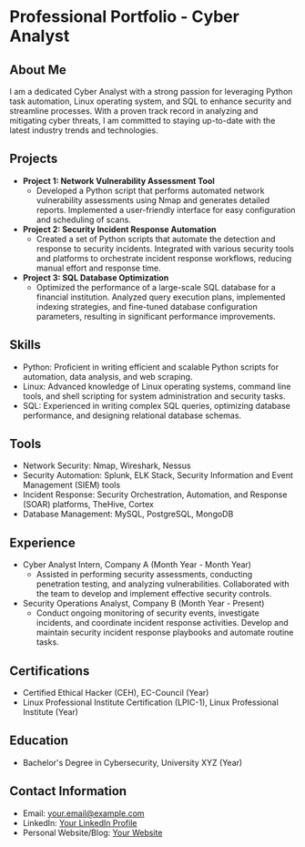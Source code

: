 # Professional Portfolio - Cyber Analyst

## About Me
I am a dedicated Cyber Analyst with a strong passion for leveraging Python task automation, Linux operating system, and SQL to enhance security and streamline processes. With a proven track record in analyzing and mitigating cyber threats, I am committed to staying up-to-date with the latest industry trends and technologies.

## Projects
- **Project 1: Network Vulnerability Assessment Tool**
  - Developed a Python script that performs automated network vulnerability assessments using Nmap and generates detailed reports. Implemented a user-friendly interface for easy configuration and scheduling of scans.
- **Project 2: Security Incident Response Automation**
  - Created a set of Python scripts that automate the detection and response to security incidents. Integrated with various security tools and platforms to orchestrate incident response workflows, reducing manual effort and response time.
- **Project 3: SQL Database Optimization**
  - Optimized the performance of a large-scale SQL database for a financial institution. Analyzed query execution plans, implemented indexing strategies, and fine-tuned database configuration parameters, resulting in significant performance improvements.

## Skills
- Python: Proficient in writing efficient and scalable Python scripts for automation, data analysis, and web scraping.
- Linux: Advanced knowledge of Linux operating systems, command line tools, and shell scripting for system administration and security tasks.
- SQL: Experienced in writing complex SQL queries, optimizing database performance, and designing relational database schemas.

## Tools
- Network Security: Nmap, Wireshark, Nessus
- Security Automation: Splunk, ELK Stack, Security Information and Event Management (SIEM) tools
- Incident Response: Security Orchestration, Automation, and Response (SOAR) platforms, TheHive, Cortex
- Database Management: MySQL, PostgreSQL, MongoDB

## Experience
- Cyber Analyst Intern, Company A (Month Year - Month Year)
  - Assisted in performing security assessments, conducting penetration testing, and analyzing vulnerabilities. Collaborated with the team to develop and implement effective security controls.
- Security Operations Analyst, Company B (Month Year - Present)
  - Conduct ongoing monitoring of security events, investigate incidents, and coordinate incident response activities. Develop and maintain security incident response playbooks and automate routine tasks.

## Certifications
- Certified Ethical Hacker (CEH), EC-Council (Year)
- Linux Professional Institute Certification (LPIC-1), Linux Professional Institute (Year)

## Education
- Bachelor's Degree in Cybersecurity, University XYZ (Year)

## Contact Information
- Email: your.email@example.com
- LinkedIn: [Your LinkedIn Profile](https://www.linkedin.com/in/your-profile)
- Personal Website/Blog: [Your Website](https://www.yourwebsite.com)
